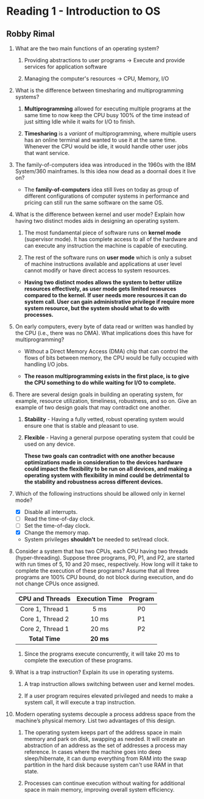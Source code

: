 # Reading 1 - Introduction to OS  

## Robby Rimal  

1. What are the two main functions of an operating system?

   1. Providing abstractions to user programs -> Execute and provide services for application software

   2. Managing the computer's resources -> CPU, Memory, I/O

2. What is the difference between timesharing and multiprogramming systems?

    1. **Multiprogramming** allowed for executing multiple programs at the same time to now keep the CPU busy 100% of the time instead of just sitting Idle while it waits for I/O to finish.

    2. **Timesharing** is a *variant* of multiprogramming, where multiple users has an online terminal and wanted to use it at the same time. Whenever the CPU would be idle, it would handle other user jobs that want service.

3. The family-of-computers idea was introduced in the 1960s with the IBM System/360 mainframes. Is this idea now dead as a doornail does it live on?

   * The **family-of-computers** idea still lives on today as group of different configurations of computer systems in performance and pricing can still run the same software on the same OS.

4. What is the difference between kernel and user mode? Explain how having two distinct modes aids in designing an operating system.

    1. The most fundamental piece of software runs on **kernel mode** (supervisor mode). It has complete access to all of the hardware and can execute any instruction the machine is capable of executing.  

    2. The rest of the software runs on **user mode** which is only a subset of machine instructions available and applications at user level cannot modify or have direct access to system resources.  

    * **Having two distinct modes allows the system to better utilize resources effectively, as user mode gets limited resources compared to the kernel. If user needs more resources it can do system call. User can gain administrative privilege if require more system resource, but the system should what to do with processes.**

5. On early computers, every byte of data read or written was handled by the CPU (i.e., there was no DMA). What implications does this have for multiprogramming?  

    * Without a Direct Memory Access (DMA) chip that can control the flows of bits between memory, the CPU would be fully occupied with handling I/O jobs.

    * **The reason multiprogramming exists in the first place, is to give the CPU something to do while waiting for I/O to complete.**

6. There are several design goals in building an operating system, for example, resource utilization, timeliness, robustness, and so on. Give an example of two design goals that may contradict one another.

    1. **Stability** - Having a fully vetted, robust operating system would ensure one that is stable and pleasant to use.  

    2. **Flexible** - Having a general purpose operating system that could be used on any device.

        **These two goals can contradict with one another because optimizations made in consideration to the devices hardware could impact the flexibility to be run on all devices, and making a operating system with flexibility in mind could be detrimental to the stability and robustness across different devices.**

7. Which of the following instructions should be allowed only in kernel mode?
    * [x] Disable all interrupts.  
    * [ ] Read the time-of-day clock.  
    * [ ] Set the time-of-day clock.
    * [x] Change the memory map.  
  
    * System privileges **shouldn't** be needed to set/read clock.

8. Consider a system that has two CPUs, each CPU having two threads (hyper-threading). Suppose three programs, P0, P1, and P2, are started with run times of 5, 10 and 20 msec, respectively. How long will it take to complete the execution of these programs? Assume that all three programs are 100% CPU bound, do not block during execution, and do not change CPUs once assigned.  

    | CPU and Threads     | Execution Time | Program |
    |:-------------------:|:-------------:|:--------:|
    | Core 1, Thread 1     | 5 ms          |   P0    |
    | Core 1, Thread 2     | 10 ms         |   P1    |
    | Core 2, Thread 1     | 20 ms         |   P2    |
    | **Total Time**       | **20 ms**     |         |

   1. Since the programs execute concurrently, it will take 20 ms to complete the execution of these programs.

9. What is a trap instruction? Explain its use in operating systems.

    1. A trap instruction allows switching between user and kernel modes.

    2. If a user program requires elevated privileged and needs to make a system call, it will execute a trap instruction.  

10. Modern operating systems decouple a process address space from the machine’s physical memory. List two advantages of this design.

    1. The operating system keeps part of the address space in main memory and park on disk, swapping as needed. It will create an abstraction of an address as the set of addresses a process may reference. In cases where the machine goes into deep sleep/hibernate, it can dump everything from RAM into the swap partition in the hard disk because system can't use RAM in that state.

    2. Processes can continue execution without waiting for additional space in main memory, improving overall system efficiency.  